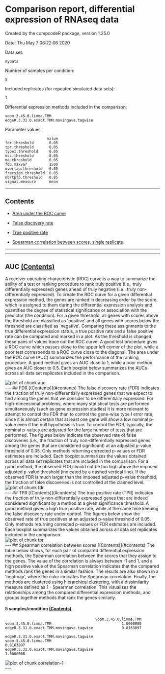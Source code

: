 
# Comparison report, differential expression of RNAseq data
Created by the compcodeR package, version 1.25.0

Date: Thu May  7 06:22:06 2020

Data set:

```
mydata
```
Number of samples per condition:

```
5
```
Included replicates (for repeated simulated data sets):

```
1
```
Differential expression methods included in the comparison:

```
voom.3.45.0.limma.TMM
edgeR.3.31.0.exact.TMM.movingave.tagwise
```
Parameter values:

```
                   value
fdr.threshold       0.05
tpr.threshold       0.05
typeI.threshold     0.05
mcc.threshold       0.05
ma.threshold        0.05
fdc.maxvar          1500
overlap.threshold   0.05
fracsign.threshold  0.05
nbrtpfp.threshold   0.05
signal.measure      mean
```
---

<a name='contents'></a>
## Contents
- [Area under the ROC curve](#auc)

- [False discovery rate](#fdr)

- [True positive rate](#tpr)

- [Spearman correlation between scores, single replicate](#correlation)

---

---
<a name='auc'></a>
## AUC [(Contents)](#contents)
A receiver operating characteristic (ROC) curve is a way to summarize the ability of a test or ranking procedure to rank truly positive (i.e., truly differentially expressed) genes ahead of truly negative (i.e., truly non-differentially expressed). To create the ROC curve for a given differential expression method, the genes are ranked in decreasing order by the score, which is assigned to them during the differential expression analysis and quantifies the degree of statistical significance or association with the predictor (the condition). For a given threshold, all genes with scores above the threshold are classified as 'positive' and all genes with scores below the threshold are classified as 'negative'. Comparing these assignments to the true differential expression status, a true positive rate and a false positive rate can be computed and marked in a plot. As the threshold is changed, these pairs of values trace out the ROC curve. A good test procedure gives a ROC curve which passes close to the upper left corner of the plot, while a poor test corresponds to a ROC curve close to the diagonal. The area under the ROC curve (AUC) summarizes the performance of the ranking procedure. A good method gives an AUC close to 1, while a poor method gives an AUC closer to 0.5. Each boxplot below summarizes the AUCs across all data set replicates included in the comparison. 

<img src="/private/var/folders/24/8k48jl6d249_n_qfxwsl6xvm0000gn/T/Rtmp5B3iMy/compcodeR_figure/auc-1.png" title="plot of chunk auc" alt="plot of chunk auc" style="display: block; margin: auto auto auto 0;" />
---
<a name='fdr'></a>
## FDR [(Contents)](#contents)
The false discovery rate (FDR) indicates the fraction of truly non-differentially expressed genes that we expect to find among the genes that we consider to be differentially expressed. For high-dimensional problems, where many statistical tests are performed simultaneously (such as gene expression studies) it is more relevant to attempt to control the FDR than to control the gene-wise type I error rate, since it is almost certain that at least one gene will show a low nominal p-value even if the null hypothesis is true. To control the FDR, typically, the nominal p-values are adjusted for the large number of tests that are performed. The figures below indicate the observed rate of false discoveries (i.e., the fraction of truly non-differentially expressed genes among the genes that are considered significant) at an adjusted p-value threshold of 0.05. Only methods returning corrected p-values or FDR estimates are included. Each boxplot summarizes the values obtained across all data set replicates that are included in the comparison. For a good method, the observed FDR should not be too high above the imposed adjusted p-value threshold (indicated by a dashed vertical line). If the observed FDR is much larger than the imposed adjusted p-value threshold, the fraction of false discoveries is not controlled at the claimed level. 

<img src="/private/var/folders/24/8k48jl6d249_n_qfxwsl6xvm0000gn/T/Rtmp5B3iMy/compcodeR_figure/fdr-1.png" title="plot of chunk fdr" alt="plot of chunk fdr" style="display: block; margin: auto auto auto 0;" />
---
<a name='tpr'></a>
## TPR [(Contents)](#contents)
The true positive rate (TPR) indicates the fraction of truly non-differentially expressed genes that are indeed considered significant by a method at a given significance threshold. A good method gives a high true positive rate, while at the same time keeping the false discovery rate under control. The figures below show the observed rate of true positives at an adjusted p-value threshold of 0.05. Only methods returning corrected p-values or FDR estimates are included. Each boxplot summarizes the values obtained across all data set replicates included in the comparison.

<img src="/private/var/folders/24/8k48jl6d249_n_qfxwsl6xvm0000gn/T/Rtmp5B3iMy/compcodeR_figure/tpr-1.png" title="plot of chunk tpr" alt="plot of chunk tpr" style="display: block; margin: auto auto auto 0;" />
---
<a name='correlation'></a>
## Spearman correlation between scores [(Contents)](#contents)
The table below shows, for each pair of compared differential expression methods, the Spearman correlation between the scores that they assign to the genes. The value of the correlation is always between -1 and 1, and a high positive value of the Spearman correlation indicates that the compared methods rank the genes in a similar fashion. The results are also shown in a 'heatmap', where the color indicates the Spearman correlation. Finally, the methods are clustered using hierarchical clustering, with a dissimilarity measure defined as 1 - Spearman correlation. This visualizes the relationships among the compared differential expression methods, and groups together methods that rank the genes similarly.

#### 5  samples/condition [(Contents)](#contents)

```
                                         voom.3.45.0.limma.TMM
voom.3.45.0.limma.TMM                                1.0000000
edgeR.3.31.0.exact.TMM.movingave.tagwise             0.8163897
                                         edgeR.3.31.0.exact.TMM.movingave.tagwise
voom.3.45.0.limma.TMM                                                   0.8163897
edgeR.3.31.0.exact.TMM.movingave.tagwise                                1.0000000
```

<img src="/private/var/folders/24/8k48jl6d249_n_qfxwsl6xvm0000gn/T/Rtmp5B3iMy/compcodeR_figure/correlation-1-1.png" title="plot of chunk correlation-1" alt="plot of chunk correlation-1" style="display: block; margin: auto auto auto 0;" />
---
